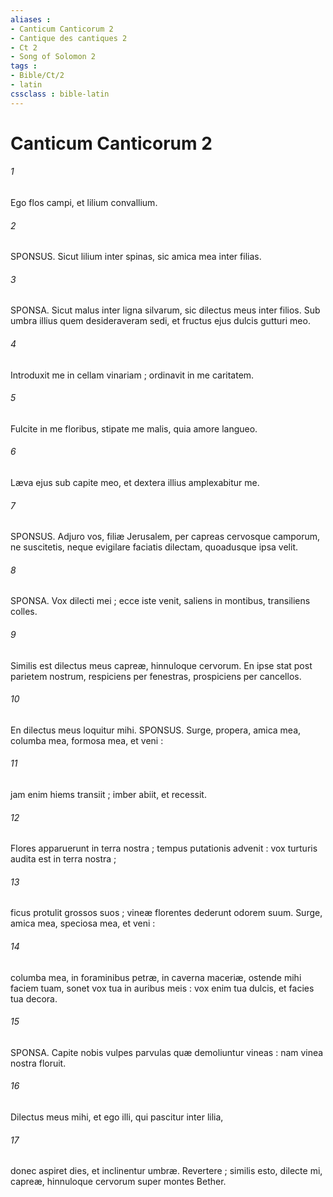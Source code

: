 ```yaml
---
aliases : 
- Canticum Canticorum 2
- Cantique des cantiques 2
- Ct 2
- Song of Solomon 2
tags : 
- Bible/Ct/2
- latin
cssclass : bible-latin
---
```


# Canticum Canticorum 2

###### 1
Ego flos campi, et lilium convallium.
###### 2
SPONSUS. Sicut lilium inter spinas, sic amica mea inter filias.
###### 3
SPONSA. Sicut malus inter ligna silvarum, sic dilectus meus inter filios. Sub umbra illius quem desideraveram sedi, et fructus ejus dulcis gutturi meo.
###### 4
Introduxit me in cellam vinariam ; ordinavit in me caritatem.
###### 5
Fulcite in me floribus, stipate me malis, quia amore langueo.
###### 6
Læva ejus sub capite meo, et dextera illius amplexabitur me.
###### 7
SPONSUS. Adjuro vos, filiæ Jerusalem, per capreas cervosque camporum, ne suscitetis, neque evigilare faciatis dilectam, quoadusque ipsa velit.
###### 8
SPONSA. Vox dilecti mei ; ecce iste venit, saliens in montibus, transiliens colles.
###### 9
Similis est dilectus meus capreæ, hinnuloque cervorum. En ipse stat post parietem nostrum, respiciens per fenestras, prospiciens per cancellos.
###### 10
En dilectus meus loquitur mihi. SPONSUS. Surge, propera, amica mea, columba mea, formosa mea, et veni :
###### 11
jam enim hiems transiit ; imber abiit, et recessit.
###### 12
Flores apparuerunt in terra nostra ; tempus putationis advenit : vox turturis audita est in terra nostra ;
###### 13
ficus protulit grossos suos ; vineæ florentes dederunt odorem suum. Surge, amica mea, speciosa mea, et veni :
###### 14
columba mea, in foraminibus petræ, in caverna maceriæ, ostende mihi faciem tuam, sonet vox tua in auribus meis : vox enim tua dulcis, et facies tua decora.
###### 15
SPONSA. Capite nobis vulpes parvulas quæ demoliuntur vineas : nam vinea nostra floruit.
###### 16
Dilectus meus mihi, et ego illi, qui pascitur inter lilia,
###### 17
donec aspiret dies, et inclinentur umbræ. Revertere ; similis esto, dilecte mi, capreæ, hinnuloque cervorum super montes Bether.
